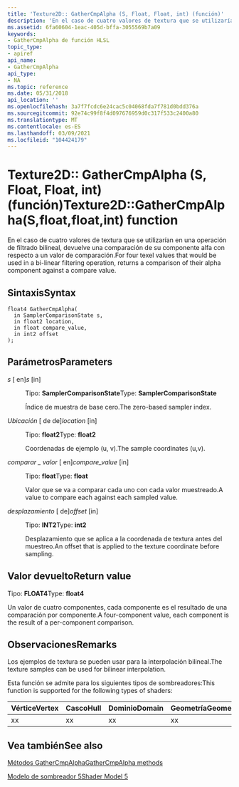 ```yaml
---
title: 'Texture2D:: GatherCmpAlpha (S, Float, Float, int) (función)'
description: 'En el caso de cuatro valores de textura que se utilizarían en una operación de filtrado bilineal, devuelve una comparación de su componente alfa con respecto a un valor de comparación. | Texture2D:: GatherCmpAlpha (S, Float, Float, int) (función)'
ms.assetid: 6fa60604-1eac-405d-bffa-3055569b7a09
keywords:
- GatherCmpAlpha de función HLSL
topic_type:
- apiref
api_name:
- GatherCmpAlpha
api_type:
- NA
ms.topic: reference
ms.date: 05/31/2018
api_location: ''
ms.openlocfilehash: 3a7f7fcdc6e24cac5c04068fda7f781d0bdd376a
ms.sourcegitcommit: 92e74c99f8f4d097676959d0c317f533c2400a80
ms.translationtype: MT
ms.contentlocale: es-ES
ms.lasthandoff: 03/09/2021
ms.locfileid: "104424179"
---
```

# <a name="texture2dgathercmpalphasfloatfloatint-function"></a><span data-ttu-id="b25d9-105">Texture2D:: GatherCmpAlpha (S, Float, Float, int) (función)</span><span class="sxs-lookup"><span data-stu-id="b25d9-105">Texture2D::GatherCmpAlpha(S,float,float,int) function</span></span>

<span data-ttu-id="b25d9-106">En el caso de cuatro valores de textura que se utilizarían en una operación de filtrado bilineal, devuelve una comparación de su componente alfa con respecto a un valor de comparación.</span><span class="sxs-lookup"><span data-stu-id="b25d9-106">For four texel values that would be used in a bi-linear filtering operation, returns a comparison of their alpha component against a compare value.</span></span>

## <a name="syntax"></a><span data-ttu-id="b25d9-107">Sintaxis</span><span class="sxs-lookup"><span data-stu-id="b25d9-107">Syntax</span></span>

``` syntax
float4 GatherCmpAlpha(
  in SamplerComparisonState s,
  in float2 location,
  in float compare_value,
  in int2 offset
);
```

## <a name="parameters"></a><span data-ttu-id="b25d9-108">Parámetros</span><span class="sxs-lookup"><span data-stu-id="b25d9-108">Parameters</span></span>

<dl> <dt>

<span data-ttu-id="b25d9-109">*s* \[ en\]</span><span class="sxs-lookup"><span data-stu-id="b25d9-109">*s* \[in\]</span></span>
</dt> <dd>

<span data-ttu-id="b25d9-110">Tipo: **SamplerComparisonState**</span><span class="sxs-lookup"><span data-stu-id="b25d9-110">Type: **SamplerComparisonState**</span></span>

<span data-ttu-id="b25d9-111">Índice de muestra de base cero.</span><span class="sxs-lookup"><span data-stu-id="b25d9-111">The zero-based sampler index.</span></span>

</dd> <dt>

<span data-ttu-id="b25d9-112">*Ubicación* \[ de de\]</span><span class="sxs-lookup"><span data-stu-id="b25d9-112">*location* \[in\]</span></span>
</dt> <dd>

<span data-ttu-id="b25d9-113">Tipo: **float2**</span><span class="sxs-lookup"><span data-stu-id="b25d9-113">Type: **float2**</span></span>

<span data-ttu-id="b25d9-114">Coordenadas de ejemplo (u, v).</span><span class="sxs-lookup"><span data-stu-id="b25d9-114">The sample coordinates (u,v).</span></span>

</dd> <dt>

<span data-ttu-id="b25d9-115">*comparar \_ valor* \[ en\]</span><span class="sxs-lookup"><span data-stu-id="b25d9-115">*compare\_value* \[in\]</span></span>
</dt> <dd>

<span data-ttu-id="b25d9-116">Tipo: **float**</span><span class="sxs-lookup"><span data-stu-id="b25d9-116">Type: **float**</span></span>

<span data-ttu-id="b25d9-117">Valor que se va a comparar cada uno con cada valor muestreado.</span><span class="sxs-lookup"><span data-stu-id="b25d9-117">A value to compare each against each sampled value.</span></span>

</dd> <dt>

<span data-ttu-id="b25d9-118">*desplazamiento* \[ de\]</span><span class="sxs-lookup"><span data-stu-id="b25d9-118">*offset* \[in\]</span></span>
</dt> <dd>

<span data-ttu-id="b25d9-119">Tipo: **INT2**</span><span class="sxs-lookup"><span data-stu-id="b25d9-119">Type: **int2**</span></span>

<span data-ttu-id="b25d9-120">Desplazamiento que se aplica a la coordenada de textura antes del muestreo.</span><span class="sxs-lookup"><span data-stu-id="b25d9-120">An offset that is applied to the texture coordinate before sampling.</span></span>

</dd> </dl>

## <a name="return-value"></a><span data-ttu-id="b25d9-121">Valor devuelto</span><span class="sxs-lookup"><span data-stu-id="b25d9-121">Return value</span></span>

<span data-ttu-id="b25d9-122">Tipo: **FLOAT4**</span><span class="sxs-lookup"><span data-stu-id="b25d9-122">Type: **float4**</span></span>

<span data-ttu-id="b25d9-123">Un valor de cuatro componentes, cada componente es el resultado de una comparación por componente.</span><span class="sxs-lookup"><span data-stu-id="b25d9-123">A four-component value, each component is the result of a per-component comparison.</span></span>

## <a name="remarks"></a><span data-ttu-id="b25d9-124">Observaciones</span><span class="sxs-lookup"><span data-stu-id="b25d9-124">Remarks</span></span>

<span data-ttu-id="b25d9-125">Los ejemplos de textura se pueden usar para la interpolación bilineal.</span><span class="sxs-lookup"><span data-stu-id="b25d9-125">The texture samples can be used for bilinear interpolation.</span></span>

<span data-ttu-id="b25d9-126">Esta función se admite para los siguientes tipos de sombreadores:</span><span class="sxs-lookup"><span data-stu-id="b25d9-126">This function is supported for the following types of shaders:</span></span>



| <span data-ttu-id="b25d9-127">Vértice</span><span class="sxs-lookup"><span data-stu-id="b25d9-127">Vertex</span></span> | <span data-ttu-id="b25d9-128">Casco</span><span class="sxs-lookup"><span data-stu-id="b25d9-128">Hull</span></span> | <span data-ttu-id="b25d9-129">Dominio</span><span class="sxs-lookup"><span data-stu-id="b25d9-129">Domain</span></span> | <span data-ttu-id="b25d9-130">Geometría</span><span class="sxs-lookup"><span data-stu-id="b25d9-130">Geometry</span></span> | <span data-ttu-id="b25d9-131">Píxel</span><span class="sxs-lookup"><span data-stu-id="b25d9-131">Pixel</span></span> | <span data-ttu-id="b25d9-132">Compute</span><span class="sxs-lookup"><span data-stu-id="b25d9-132">Compute</span></span> |
|--------|------|--------|----------|-------|---------|
| <span data-ttu-id="b25d9-133">x</span><span class="sxs-lookup"><span data-stu-id="b25d9-133">x</span></span>      | <span data-ttu-id="b25d9-134">x</span><span class="sxs-lookup"><span data-stu-id="b25d9-134">x</span></span>    | <span data-ttu-id="b25d9-135">x</span><span class="sxs-lookup"><span data-stu-id="b25d9-135">x</span></span>      | <span data-ttu-id="b25d9-136">x</span><span class="sxs-lookup"><span data-stu-id="b25d9-136">x</span></span>        | <span data-ttu-id="b25d9-137">x</span><span class="sxs-lookup"><span data-stu-id="b25d9-137">x</span></span>     | <span data-ttu-id="b25d9-138">x</span><span class="sxs-lookup"><span data-stu-id="b25d9-138">x</span></span>       |



 

## <a name="see-also"></a><span data-ttu-id="b25d9-139">Vea también</span><span class="sxs-lookup"><span data-stu-id="b25d9-139">See also</span></span>

<dl> <dt>

[<span data-ttu-id="b25d9-140">Métodos GatherCmpAlpha</span><span class="sxs-lookup"><span data-stu-id="b25d9-140">GatherCmpAlpha methods</span></span>](texture2d-gathercmpalpha.md)
</dt> <dt>

[<span data-ttu-id="b25d9-141">Modelo de sombreador 5</span><span class="sxs-lookup"><span data-stu-id="b25d9-141">Shader Model 5</span></span>](d3d11-graphics-reference-sm5.md)
</dt> </dl>

 

 




